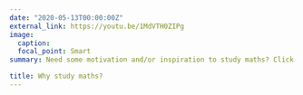 ```yaml
---
date: "2020-05-13T00:00:00Z"
external_link: https://youtu.be/1MdVTH0ZIPg
image:
  caption: 
  focal_point: Smart
summary: Need some motivation and/or inspiration to study maths? Click me!

title: Why study maths? 
---
```

